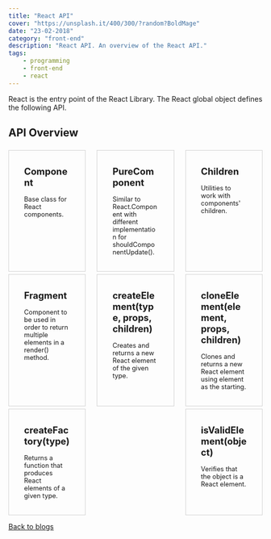 ```yaml
---
title: "React API"
cover: "https://unsplash.it/400/300/?random?BoldMage"
date: "23-02-2018"
category: "front-end"
description: "React API. An overview of the React API."
tags:
    - programming
    - front-end
    - react
---
```


React is the entry point of the React Library. The React global object defines the following API.

## API Overview

<style>
  .api-container {
    display: flex;
    justify-content: space-between;
    flex-wrap: wrap;
  }

  .api-item-container {
    width: 30%;
    min-height: 150px;
    margin-top: 5px;
    border: 1px solid lightgray;
    font-weight: bold;
    font-size: 1.3em;
  }

  .api-item {
    padding: 30px;
  }

  .api-description {
    padding-top: 15px;
    font-weight: normal;
    font-size: 0.7em;
  }

  .api-link {
      width: 100%;
      text-decoration: none;
      color: inherit;
  }

  @media only screen and (max-width: 768px) {
    .api-container {
      flex-direction: column;
      align-items: center;
    }

    .api-item-container {
      width: 50%;
    }
  }

  @media only screen and (max-width: 480px) {
    .api-item-container {
      width: 80%;
    }
  }
</style>

<div class="api-container">
    <div class="api-item-container">
        <a class="api-link" href="/react-components">
            <div class="api-item">
                <div>
                    <i class="fas fa-code"></i>
                    Component
                </div>
                <div class="api-description">
                    Base class for React components.
                </div>
            </div>
        </a>
    </div>
    <div class="api-item-container">
        <a class="api-link" href="/react-components">
            <div class="api-item">
                <div>
                    <i class="fas fa-code"></i>
                    PureComponent
                </div>
                <div class="api-description">
                    Similar to React.Component with different implementation for shouldComponentUpdate().
                </div>
            </div>
        </a>
    </div>
    <div class="api-item-container">
        <a class="api-link" href="/react-children">
            <div class="api-item">
                <div>
                    <i class="fas fa-code"></i>
                    Children
                </div>
                <div class="api-description">
                    Utilities to work with components' children.
                </div>
            </div>
        </a>
    </div>
    <div class="api-item-container">
        <a class="api-link" href="/react-fragment">
            <div class="api-item">
                <div>
                    <i class="fas fa-code"></i>
                    Fragment
                </div>
                <div class="api-description">
                    Component to be used in order to return multiple elements in a render() method.
                </div>
            </div>
        </a>
    </div>
    <div class="api-item-container">
        <a class="api-link" href="/react-create-element">
            <div class="api-item">
                <div>
                    <i class="fas fa-code"></i>
                    createElement(type, props, children)
                </div>
                <div class="api-description">
                    Creates and returns a new React element of the given type.
                </div>
            </div>
        </a>
    </div>
    <div class="api-item-container">
        <a class="api-link" href="/react-clone-element">
            <div class="api-item">
                <div>
                    <i class="fas fa-code"></i>
                    cloneElement(element, props, children)
                </div>
                <div class="api-description">
                    Clones and returns a new React element using element as the starting.
                </div>
            </div>
        </a>
    </div>
    <div class="api-item-container">
        <a class="api-link" href="/react-create-factory">
            <div class="api-item">
                <div>
                    <i class="fas fa-code"></i>
                    createFactory(type)
                </div>
                <div class="api-description">
                    Returns a function that produces React elements of a given type.
                </div>
            </div>
        </a>
    </div>
    <div class="api-item-container">
        <a class="api-link" href="/react-is-valid-element">
            <div class="api-item">
                <div>
                    <i class="fas fa-code"></i>
                    isValidElement(object)
                </div>
                <div class="api-description">
                    Verifies that the object is a React element.
                </div>
            </div>
        </a>
    </div>
</div>

<a href="/">Back to blogs</a>

